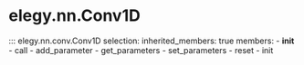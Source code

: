 
# elegy.nn.Conv1D

::: elegy.nn.conv.Conv1D
    selection:
        inherited_members: true
        members:
            - __init__
            - call
            - add_parameter
            - get_parameters
            - set_parameters
            - reset
            - init
        